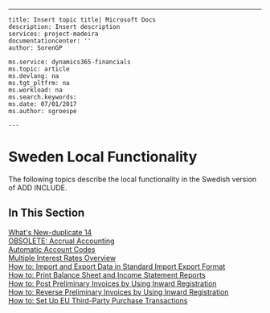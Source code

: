 ---
    title: Insert topic title| Microsoft Docs
    description: Insert description
    services: project-madeira
    documentationcenter: ''
    author: SorenGP

    ms.service: dynamics365-financials
    ms.topic: article
    ms.devlang: na
    ms.tgt_pltfrm: na
    ms.workload: na
    ms.search.keywords:
    ms.date: 07/01/2017
    ms.author: sgroespe

    ---
# Sweden Local Functionality
The following topics describe the local functionality in the Swedish version of ADD INCLUDE<!--[!INCLUDE[navnow](../../ApplicationDesign/includes/navnow_md.md)]-->.  
  
## In This Section  
 [What's New-duplicate 14](../../LocalFunctionalityForMicrosoftDynamicsNav2016/Sweden/what-s-new-duplicate-14.md)  
  [OBSOLETE: Accrual Accounting](../Topic/OBSOLETE:%20Accrual%20Accounting.md)  
  [Automatic Account Codes](../../LocalFunctionalityForMicrosoftDynamicsNav2016/Finland/automatic-account-codes.md)  
  [Multiple Interest Rates Overview](../../LocalFunctionalityForMicrosoftDynamicsNav2016/Finland/multiple-interest-rates-overview.md)  
  [How to: Import and Export Data in Standard Import Export Format](../../LocalFunctionalityForMicrosoftDynamicsNav2016/Sweden/how-to-import-and-export-data-in-standard-import-export-format.md)  
  [How to: Print Balance Sheet and Income Statement Reports](../../LocalFunctionalityForMicrosoftDynamicsNav2016/Sweden/how-to-print-balance-sheet-and-income-statement-reports.md)  
  [How to: Post Preliminary Invoices by Using Inward Registration](../../LocalFunctionalityForMicrosoftDynamicsNav2016/Sweden/how-to-post-preliminary-invoices-by-using-inward-registration.md)  
  [How to: Reverse Preliminary Invoices by Using Inward Registration](../../LocalFunctionalityForMicrosoftDynamicsNav2016/Sweden/how-to-reverse-preliminary-invoices-by-using-inward-registration.md)  
  [How to: Set Up EU Third-Party Purchase Transactions](../../LocalFunctionalityForMicrosoftDynamicsNav2016/Sweden/how-to-set-up-eu-third-party-purchase-transactions.md)
